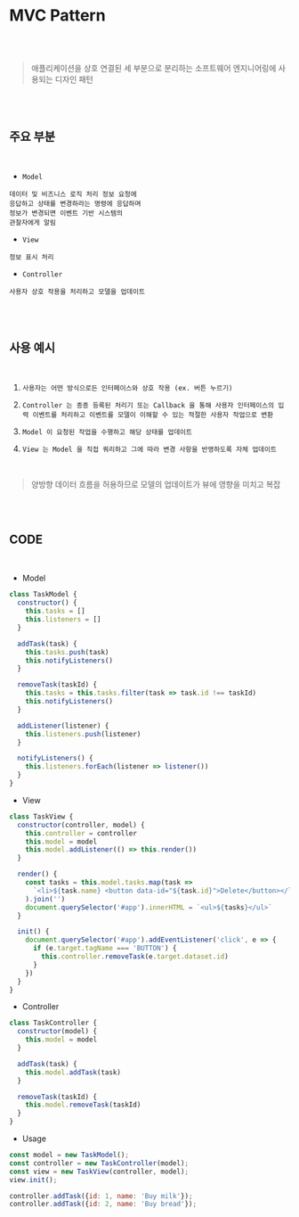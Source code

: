 # MVC Pattern

<br>
<br>

> 애플리케이션을 상호 연결된 세 부분으로 분리하는 소프트웨어 엔지니어링에 사용되는 디자인 패턴

<br>
<br>

## 주요 부분

<br>

- `Model`

```
데이터 및 비즈니스 로직 처리 정보 요청에 
응답하고 상태를 변경하라는 명령에 응답하며 
정보가 변경되면 이벤트 기반 시스템의 
관찰자에게 알림
```

- `View`

```
정보 표시 처리
```

- `Controller`

```
사용자 상호 작용을 처리하고 모델을 업데이트
```

<br>
<br>

## 사용 예시

<br>

1. `사용자는 어떤 방식으로든 인터페이스와 상호 작용 (ex. 버튼 누르기)`

2. `Controller 는 종종 등록된 처리기 또는 Callback 을 통해 사용자 인터페이스의 입력 이벤트를 처리하고 이벤트를 모델이 이해할 수 있는 적절한 사용자 작업으로 변환`

3. `Model 이 요청된 작업을 수행하고 해당 상태를 업데이트`

4. `View 는 Model 을 직접 쿼리하고 그에 따라 변경 사항을 반영하도록 자체 업데이트`

<br>

> 양방향 데이터 흐름을 허용하므로 모델의 업데이트가 뷰에 영향을 미치고 복잡

<br>
<br>

## CODE

<br>

- Model

```javascript
class TaskModel {
  constructor() {
    this.tasks = []
    this.listeners = []
  }

  addTask(task) {
    this.tasks.push(task)
    this.notifyListeners()
  }

  removeTask(taskId) {
    this.tasks = this.tasks.filter(task => task.id !== taskId)
    this.notifyListeners()
  }

  addListener(listener) {
    this.listeners.push(listener)
  }

  notifyListeners() {
    this.listeners.forEach(listener => listener())
  }
}
```

- View

```javascript
class TaskView {
  constructor(controller, model) {
    this.controller = controller
    this.model = model
    this.model.addListener(() => this.render())
  }

  render() {
    const tasks = this.model.tasks.map(task =>
      `<li>${task.name} <button data-id="${task.id}">Delete</button></li>`
    ).join('')
    document.querySelector('#app').innerHTML = `<ul>${tasks}</ul>`
  }

  init() {
    document.querySelector('#app').addEventListener('click', e => {
      if (e.target.tagName === 'BUTTON') {
        this.controller.removeTask(e.target.dataset.id)
      }
    })
  }
}
```

- Controller

```javascript
class TaskController {
  constructor(model) {
    this.model = model
  }

  addTask(task) {
    this.model.addTask(task)
  }

  removeTask(taskId) {
    this.model.removeTask(taskId)
  }
}
```

- Usage

```javascript
const model = new TaskModel();
const controller = new TaskController(model);
const view = new TaskView(controller, model);
view.init();

controller.addTask({id: 1, name: 'Buy milk'});
controller.addTask({id: 2, name: 'Buy bread'});
```
